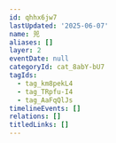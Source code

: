 ```yaml
---
id: qhhx6jw7
lastUpdated: '2025-06-07'
name: 兕
aliases: []
layer: 2
eventDate: null
categoryId: cat_8abY-bU7
tagIds:
  - tag_km8pekL4
  - tag_TRpfu-I4
  - tag_AaFqQlJs
timelineEvents: []
relations: []
titledLinks: []
---
```


